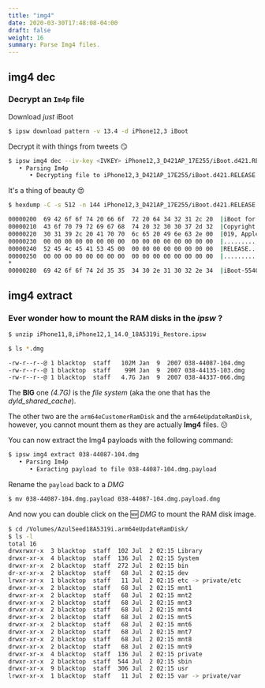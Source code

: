 ```yaml
---
title: "img4"
date: 2020-03-30T17:48:08-04:00
draft: false
weight: 16
summary: Parse Img4 files.
---
```


## **img4 dec**

### Decrypt an `Im4p` file

Download _just_ iBoot

```bash
$ ipsw download pattern -v 13.4 -d iPhone12,3 iBoot
```

Decrypt it with things from tweets 😏

```bash
$ ipsw img4 dec --iv-key <IVKEY> iPhone12,3_D421AP_17E255/iBoot.d421.RELEASE.im4p
   • Parsing Im4p
      • Decrypting file to iPhone12,3_D421AP_17E255/iBoot.d421.RELEASE.im4p.dec
```

It's a thing of beauty 😍

```bash
$ hexdump -C -s 512 -n 144 iPhone12,3_D421AP_17E255/iBoot.d421.RELEASE.im4p.dec

00000200  69 42 6f 6f 74 20 66 6f  72 20 64 34 32 31 2c 20  |iBoot for d421, |
00000210  43 6f 70 79 72 69 67 68  74 20 32 30 30 37 2d 32  |Copyright 2007-2|
00000220  30 31 39 2c 20 41 70 70  6c 65 20 49 6e 63 2e 00  |019, Apple Inc..|
00000230  00 00 00 00 00 00 00 00  00 00 00 00 00 00 00 00  |................|
00000240  52 45 4c 45 41 53 45 00  00 00 00 00 00 00 00 00  |RELEASE.........|
00000250  00 00 00 00 00 00 00 00  00 00 00 00 00 00 00 00  |................|
*
00000280  69 42 6f 6f 74 2d 35 35  34 30 2e 31 30 32 2e 34  |iBoot-5540.102.4|
```

## **img4 extract**

### Ever wonder how to mount the RAM disks in the _ipsw_ ?

```bash
$ unzip iPhone11,8,iPhone12,1_14.0_18A5319i_Restore.ipsw
```

```bash
$ ls *.dmg

-rw-r--r--@ 1 blacktop  staff   102M Jan  9  2007 038-44087-104.dmg
-rw-r--r--@ 1 blacktop  staff    99M Jan  9  2007 038-44135-103.dmg
-rw-r--r--@ 1 blacktop  staff   4.7G Jan  9  2007 038-44337-066.dmg
```

The **BIG** one _(4.7G)_ is the _file system_ (aka the one that has the _dyld_shared_cache_).

The other two are the `arm64eCustomerRamDisk` and the `arm64eUpdateRamDisk`, however, you cannot mount them as they are actually **Img4** files. 😕

You can now extract the Img4 payloads with the following command:

```bash
$ ipsw img4 extract 038-44087-104.dmg
   • Parsing Im4p
      • Exracting payload to file 038-44087-104.dmg.payload
```

Rename the `payload` back to a _DMG_

```bash
$ mv 038-44087-104.dmg.payload 038-44087-104.dmg.payload.dmg
```

And now you can double click on the 🆕 _DMG_ to mount the RAM disk image.

```bash
$ cd /Volumes/AzulSeed18A5319i.arm64eUpdateRamDisk/
$ ls -l
total 16
drwxrwxr-x  3 blacktop  staff  102 Jul  2 02:15 Library
drwxr-xr-x  4 blacktop  staff  136 Jul  2 02:15 System
drwxr-xr-x  2 blacktop  staff  272 Jul  2 02:15 bin
dr-xr-xr-x  2 blacktop  staff   68 Jul  2 02:15 dev
lrwxr-xr-x  1 blacktop  staff   11 Jul  2 02:15 etc -> private/etc
drwxr-xr-x  2 blacktop  staff   68 Jul  2 02:15 mnt1
drwxr-xr-x  2 blacktop  staff   68 Jul  2 02:15 mnt2
drwxr-xr-x  2 blacktop  staff   68 Jul  2 02:15 mnt3
drwxr-xr-x  2 blacktop  staff   68 Jul  2 02:15 mnt4
drwxr-xr-x  2 blacktop  staff   68 Jul  2 02:15 mnt5
drwxr-xr-x  2 blacktop  staff   68 Jul  2 02:15 mnt6
drwxr-xr-x  2 blacktop  staff   68 Jul  2 02:15 mnt7
drwxr-xr-x  2 blacktop  staff   68 Jul  2 02:15 mnt8
drwxr-xr-x  2 blacktop  staff   68 Jul  2 02:15 mnt9
drwxr-xr-x  4 blacktop  staff  136 Jul  2 02:15 private
drwxr-xr-x  2 blacktop  staff  544 Jul  2 02:15 sbin
drwxr-xr-x  9 blacktop  staff  306 Jul  2 02:15 usr
lrwxr-xr-x  1 blacktop  staff   11 Jul  2 02:15 var -> private/var
```
